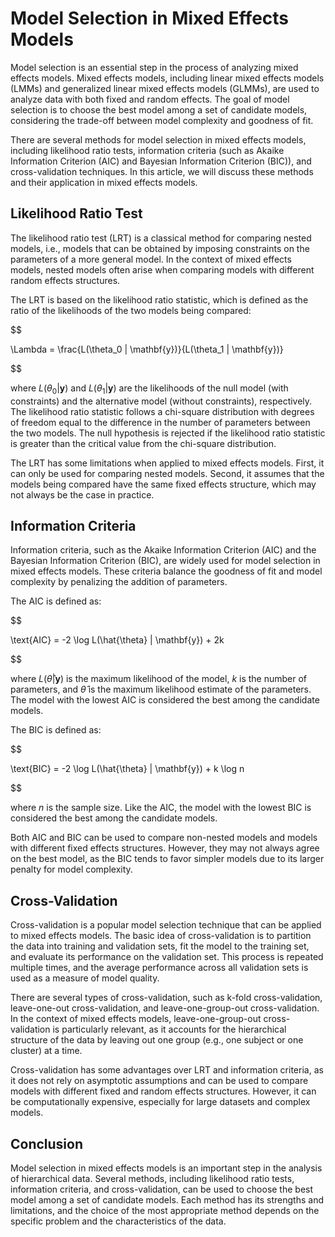 # Model Selection in Mixed Effects Models

Model selection is an essential step in the process of analyzing mixed effects models. Mixed effects models, including linear mixed effects models (LMMs) and generalized linear mixed effects models (GLMMs), are used to analyze data with both fixed and random effects. The goal of model selection is to choose the best model among a set of candidate models, considering the trade-off between model complexity and goodness of fit.

There are several methods for model selection in mixed effects models, including likelihood ratio tests, information criteria (such as Akaike Information Criterion (AIC) and Bayesian Information Criterion (BIC)), and cross-validation techniques. In this article, we will discuss these methods and their application in mixed effects models.

## Likelihood Ratio Test

The likelihood ratio test (LRT) is a classical method for comparing nested models, i.e., models that can be obtained by imposing constraints on the parameters of a more general model. In the context of mixed effects models, nested models often arise when comparing models with different random effects structures.

The LRT is based on the likelihood ratio statistic, which is defined as the ratio of the likelihoods of the two models being compared:


$$

\Lambda = \frac{L(\theta_0 | \mathbf{y})}{L(\theta_1 | \mathbf{y})}

$$


where $L(\theta_0 | \mathbf{y})$ and $L(\theta_1 | \mathbf{y})$ are the likelihoods of the null model (with constraints) and the alternative model (without constraints), respectively. The likelihood ratio statistic follows a chi-square distribution with degrees of freedom equal to the difference in the number of parameters between the two models. The null hypothesis is rejected if the likelihood ratio statistic is greater than the critical value from the chi-square distribution.

The LRT has some limitations when applied to mixed effects models. First, it can only be used for comparing nested models. Second, it assumes that the models being compared have the same fixed effects structure, which may not always be the case in practice.

## Information Criteria

Information criteria, such as the Akaike Information Criterion (AIC) and the Bayesian Information Criterion (BIC), are widely used for model selection in mixed effects models. These criteria balance the goodness of fit and model complexity by penalizing the addition of parameters.

The AIC is defined as:


$$

\text{AIC} = -2 \log L(\hat{\theta} | \mathbf{y}) + 2k

$$


where $L(\hat{\theta} | \mathbf{y})$ is the maximum likelihood of the model, $k$ is the number of parameters, and $\hat{\theta}$ is the maximum likelihood estimate of the parameters. The model with the lowest AIC is considered the best among the candidate models.

The BIC is defined as:


$$

\text{BIC} = -2 \log L(\hat{\theta} | \mathbf{y}) + k \log n

$$


where $n$ is the sample size. Like the AIC, the model with the lowest BIC is considered the best among the candidate models.

Both AIC and BIC can be used to compare non-nested models and models with different fixed effects structures. However, they may not always agree on the best model, as the BIC tends to favor simpler models due to its larger penalty for model complexity.

## Cross-Validation

Cross-validation is a popular model selection technique that can be applied to mixed effects models. The basic idea of cross-validation is to partition the data into training and validation sets, fit the model to the training set, and evaluate its performance on the validation set. This process is repeated multiple times, and the average performance across all validation sets is used as a measure of model quality.

There are several types of cross-validation, such as k-fold cross-validation, leave-one-out cross-validation, and leave-one-group-out cross-validation. In the context of mixed effects models, leave-one-group-out cross-validation is particularly relevant, as it accounts for the hierarchical structure of the data by leaving out one group (e.g., one subject or one cluster) at a time.

Cross-validation has some advantages over LRT and information criteria, as it does not rely on asymptotic assumptions and can be used to compare models with different fixed and random effects structures. However, it can be computationally expensive, especially for large datasets and complex models.

## Conclusion

Model selection in mixed effects models is an important step in the analysis of hierarchical data. Several methods, including likelihood ratio tests, information criteria, and cross-validation, can be used to choose the best model among a set of candidate models. Each method has its strengths and limitations, and the choice of the most appropriate method depends on the specific problem and the characteristics of the data.
